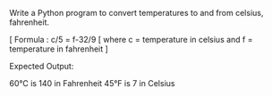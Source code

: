 Write a Python program to convert temperatures to and from celsius, fahrenheit. 

[ Formula : c/5 = f-32/9 [ where c = temperature in celsius and f = temperature in fahrenheit ]

Expected Output:

60°C is 140 in Fahrenheit
45°F is 7 in Celsius

